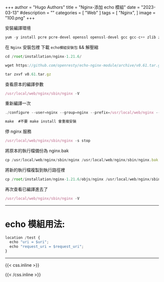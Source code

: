+++
author = "Hugo Authors"
title = "Nginx-添加 echo 模組"
date = "2023-03-13"
#description = ""
categories = [
    "Web"
]
tags = [
    "Nginx",
]
image = "100.png"
+++

安裝編譯環境

```javascript
yum -y install pcre pcre-devel openssl openssl-devel gcc gcc-c++ zlib zlib-devel

```

在 `Nginx` 安裝包裡 下載 `echo模組安裝包` && 解壓縮

```javascript
cd /root/installation/nginx-1.21.6/

wget https://github.com/openresty/echo-nginx-module/archive/v0.61.tar.gz

tar zxvf v0.61.tar.gz

```

查看原本的編譯參數

```javascript
/usr/local/web/nginx/sbin/nginx -V

```

重新編譯一次

```javascript
./configure --user=nginx --group=nginx --prefix=/usr/local/web/nginx --sbin-path=/usr/local/web/nginx/sbin/nginx --conf-path=/usr/local/web/nginx/conf/nginx.conf --error-log-path=/usr/local/web/nginx/logs/error.log --http-log-path=/usr/local/web/nginx/logs/access.log --pid-path=/var/run/nginx.pid --lock-path=/var/lock/subsys/nginx --with-http_stub_status_module --with-http_ssl_module --with-http_gzip_static_module --with-pcre --with-http_realip_module --with-http_flv_module --with-http_mp4_module --with-http_gunzip_module --with-http_gzip_static_module --with-http_secure_link_module --with-http_v2_module --with-http_stub_status_module --with-http_sub_module --add-module=/usr/local/incubator-pagespeed-ngx-1.13.35.2-stable/ --add-module=/usr/local/nginx-http-concat/ --with-http_geoip_module --add-module=/root/installation/nginx-1.21.6/echo-nginx-module-0.61

make  #不要 make install 會重複安裝

```

停 nginx 服務

```javascript
/usr/local/web/nginx/sbin/nginx -s stop

```

將原本的執行檔備份為 nginx.bak

```javascript
cp /usr/local/web/nginx/sbin/nginx /usr/local/web/nginx/sbin/nginx.bak

```

將新的執行檔複製到執行路徑裡

```javascript
cp /root/installation/nginx-1.21.6/objs/nginx /usr/local/web/nginx/sbin/nginx

```

再次查看已編譯進去了

```javascript
/usr/local/web/nginx/sbin/nginx -V

```

---

# echo 模組用法:

```javascript
location /test {  
  echo "uri = $uri";  
  echo "request_uri = $request_uri";  
} 

```




***

{{< css.inline >}}
<style>
.emojify {
	font-family: Apple Color Emoji, Segoe UI Emoji, NotoColorEmoji, Segoe UI Symbol, Android Emoji, EmojiSymbols;
	font-size: 2rem;
	vertical-align: middle;
}
@media screen and (max-width:650px) {
  .nowrap {
    display: block;
    margin: 25px 0;
  }
}
</style>
{{< /css.inline >}}
